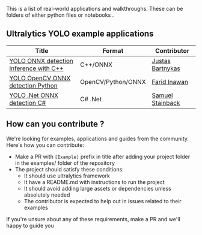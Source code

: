 This is a list of real-world applications and walkthroughs. These can be folders of either python files or notebooks .

## Ultralytics YOLO example applications

| Title                                                                    | Format             | Contributor                                         |
| ------------------------------------------------------------------------ | ------------------ | --------------------------------------------------- |
| [YOLO ONNX detection Inference with C++](./YOLOv8_CPP_Inference)         | C++/ONNX           | [Justas Bartnykas](https://github.com/JustasBart)   |
| [YOLO OpenCV ONNX detection Python](./YOLOv8-OpenCV-ONNX-Python)         | OpenCV/Python/ONNX | [Farid Inawan](https://github.com/frdteknikelektro) |
| [YOLO .Net ONNX detection C#](https://www.nuget.org/packages/Yolov8.Net) | C# .Net            | [Samuel Stainback](https://github.com/sstainba)     |

## How can you contribute ?

We're looking for examples, applications and guides from the community. Here's how you can contribute:

- Make a PR with `[Example]` prefix in title after adding your project folder in the examples/ folder of the repository
- The project should satisfy these conditions:
    - It should use ultralytics framework
    - It have a README.md with instructions to run the project
    - It should avoid adding large assets or dependencies unless absolutely needed
    - The contributor is expected to help out in issues related to their examples

If you're unsure about any of these requirements, make a PR and we'll happy to guide you
